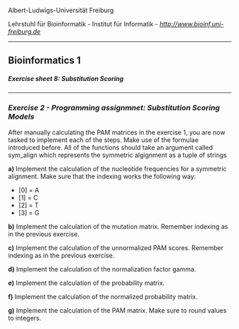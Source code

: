 Albert-Ludwigs-Universität Freiburg

Lehrstuhl für Bioinformatik - Institut für Informatik - *http://www.bioinf.uni-freiburg.de*

---
## Bioinformatics 1
##### Exercise sheet 8: Substitution Scoring
---

### _Exercise 2 - Programming assignmnet: Substitution Scoring Models_

After manually calculating the PAM matrices in the exercise 1, you are now tasked to implement each of the steps.
Make use of the formulae introduced before. All of the functions should take an argument called sym_align which represents the symmetric algignment as a tuple of strings 

**a)** Implement the calculation of the nucleotide frequencies for a symmetric alignment. Make sure that the indexing works the following way:

- [0] = A
- [1] = C
- [2] = T
- [3] = G

**b)** Implement the calculation of the mutation matrix. Remember indexing as in the previous exercise.

**c)** Implement the calculation of the unnormalized PAM scores. Remember indexing as in the previous exercise.

**d)** Implement the calculation of the normalization factor gamma.

**e)** Implement the calculation of the probability matrix.

**f)** Implement the calculation of the normalized probability matrix.

**g)** Implement the calculation of the PAM matrix. Make sure to round values to integers.
